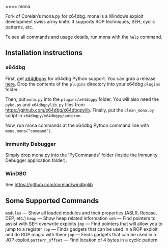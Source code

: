 ====
mona

Fork of Corelan’s mona.py for x64dbg. mona is a Windows exploit development swiss army knife. It supports ROP techniques, SEH, cyclic patterns, etc.

To see all commands and usage details, run mona with the `help` command.

Installation instructions
-------------------------

### x64dbg
First, get [x64dbgpy](https://github.com/x64dbg/x64dbgpy) for x64dbg Python support. You can grab a release [here](https://ci.appveyor.com/project/mrexodia/x64dbg-python/build/artifacts). Drop the contents of the `plugins` directory into your x64dbg `plugins` folder. 

Then, put `mona.py` into the `plugins/x64dbgpy` folder. You will also need the `pykd.py` and `x64dbgpylib.py` files from https://github.com/x64dbg/x64dbgpylib. Finally, put the `clean_mona.py` script in `x64dbgpy/x64dbgpy/autorun`. 
 
Now, run mona commands at the x64dbg Python command line with `mona.mona(“command”)`.

### Immunity Debugger
Simply drop mona.py into the 'PyCommands' folder (inside the Immunity Debugger application folder).

### WinDBG
See https://github.com/corelan/windbglib

Some Supported Commands
-------------------------

`modules` — Show all loaded modules and their properties (ASLR, Rebase, DEP, etc.)
`heap` — Show heap related information
`seh` — Find pointers to assist with SEH overwrite exploits
`jmp` — Find pointers that will allow you to jump to a register
`rop` — Finds gadgets that can be used in a ROP exploit and do ROP magic with them
`jop` — Finds gadgets that can be used in a JOP exploit
`pattern_offset` — Find location of 4 bytes in a cyclic pattern
